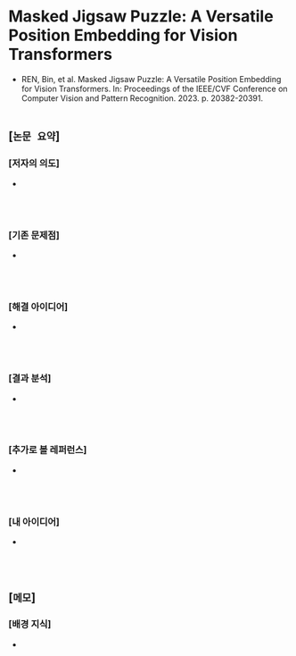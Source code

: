 # Masked Jigsaw Puzzle: A Versatile Position Embedding for Vision Transformers
* REN, Bin, et al. Masked Jigsaw Puzzle: A Versatile Position Embedding for Vision Transformers. In: Proceedings of the IEEE/CVF Conference on Computer Vision and Pattern Recognition. 2023. p. 20382-20391.
<br><br>

## [`논문 요약`]

### [저자의 의도]
* 
<br><br>

### [기존 문제점]
* 
<br><br>

### [해결 아이디어]
* 
<br><br>

### [결과 분석]
* 
<br><br>

### [추가로 볼 레퍼런스]
* 
<br><br>

### [내 아이디어]
* 
<br><br>



## [`메모`]

### [배경 지식]
* 
<br><br>


